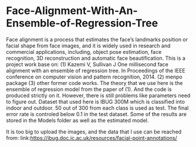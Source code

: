 # Face-Alignment-With-An-Ensemble-of-Regression-Tree
Face alignment is a process that estimates the face’s landmarks position or facial shape from face images, and it is widely used in research and commercial applications, including, object pose estimation, face recognition, 3D reconstruction and automatic face beautification.
  This is a project work base on:
  (1) Kazemi V, Sullivan J One millisecond face alignment with an ensemble of regression tree. In Proceedings of the IEEE conference on computer vision and pattern recognition, 2014.
  (2) menpo package
  (3) other former code works.
  The theory that we use here is the ensemble of regression model from the paper of (1). And the code is produced strictly on it. However, there is still problems like parameters need to figure out. Dataset that used here is IBUG 300M which is classified into indoor and outdoor. 50 out of 300 from each class is used as test.
  The final error rate is controled below 0.1 in the test dataset. Some of the results are stored in the Models folder as well as the estimated model.
 
It is too big to upload the images, and the data that I use can be reached from:
link:https://ibug.doc.ic.ac.uk/resources/facial-point-annotations/
